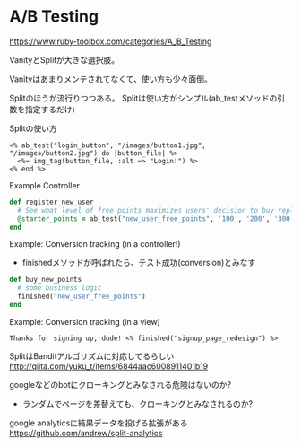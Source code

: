 # A/B Testing

https://www.ruby-toolbox.com/categories/A_B_Testing

VanityとSplitが大きな選択肢。

Vanityはあまりメンテされてなくて、使い方も少々面倒。

Splitのほうが流行りつつある。
Splitは使い方がシンプル(ab_testメソッドの引数を指定するだけ)


Splitの使い方

```erb
<% ab_test("login_button", "/images/button1.jpg", "/images/button2.jpg") do |button_file| %>
  <%= img_tag(button_file, :alt => "Login!") %>
<% end %>
```

Example Controller
```ruby
def register_new_user
  # See what level of free points maximizes users' decision to buy replacement points.
  @starter_points = ab_test("new_user_free_points", '100', '200', '300')
end
```

Example: Conversion tracking (in a controller!)
* finishedメソッドが呼ばれたら、テスト成功(conversion)とみなす

```ruby
def buy_new_points
  # some business logic
  finished("new_user_free_points")
end
```

Example: Conversion tracking (in a view)

```erb
Thanks for signing up, dude! <% finished("signup_page_redesign") %>
```



SplitはBanditアルゴリズムに対応してるらしい
http://qiita.com/yuku_t/items/6844aac6008911401b19


googleなどのbotにクローキングとみなされる危険はないのか?
* ランダムでページを差替えても、クローキングとみなされるのか?

google analyticsに結果データを投げる拡張がある
https://github.com/andrew/split-analytics



